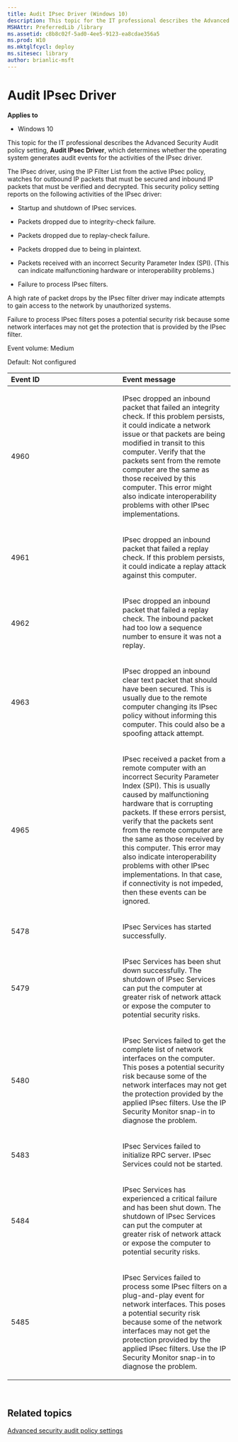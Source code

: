```yaml
---
title: Audit IPsec Driver (Windows 10)
description: This topic for the IT professional describes the Advanced Security Audit policy setting Audit IPsec Driver which determines whether the operating system generates audit events for the activities of the IPsec driver.
MSHAttr: PreferredLib /library
ms.assetid: c8b8c02f-5ad0-4ee5-9123-ea8cdae356a5
ms.prod: W10
ms.mktglfcycl: deploy
ms.sitesec: library
author: brianlic-msft
---
```


# Audit IPsec Driver


**Applies to**

-   Windows 10

This topic for the IT professional describes the Advanced Security Audit policy setting, **Audit IPsec Driver**, which determines whether the operating system generates audit events for the activities of the IPsec driver.

The IPsec driver, using the IP Filter List from the active IPsec policy, watches for outbound IP packets that must be secured and inbound IP packets that must be verified and decrypted. This security policy setting reports on the following activities of the IPsec driver:

-   Startup and shutdown of IPsec services.

-   Packets dropped due to integrity-check failure.

-   Packets dropped due to replay-check failure.

-   Packets dropped due to being in plaintext.

-   Packets received with an incorrect Security Parameter Index (SPI). (This can indicate malfunctioning hardware or interoperability problems.)

-   Failure to process IPsec filters.

A high rate of packet drops by the IPsec filter driver may indicate attempts to gain access to the network by unauthorized systems.

Failure to process IPsec filters poses a potential security risk because some network interfaces may not get the protection that is provided by the IPsec filter.

Event volume: Medium

Default: Not configured

<table>
<colgroup>
<col width="50%" />
<col width="50%" />
</colgroup>
<thead>
<tr class="header">
<th align="left">Event ID</th>
<th align="left">Event message</th>
</tr>
</thead>
<tbody>
<tr class="odd">
<td align="left"><p>4960</p></td>
<td align="left"><p>IPsec dropped an inbound packet that failed an integrity check. If this problem persists, it could indicate a network issue or that packets are being modified in transit to this computer. Verify that the packets sent from the remote computer are the same as those received by this computer. This error might also indicate interoperability problems with other IPsec implementations.</p></td>
</tr>
<tr class="even">
<td align="left"><p>4961</p></td>
<td align="left"><p>IPsec dropped an inbound packet that failed a replay check. If this problem persists, it could indicate a replay attack against this computer.</p></td>
</tr>
<tr class="odd">
<td align="left"><p>4962</p></td>
<td align="left"><p>IPsec dropped an inbound packet that failed a replay check. The inbound packet had too low a sequence number to ensure it was not a replay.</p></td>
</tr>
<tr class="even">
<td align="left"><p>4963</p></td>
<td align="left"><p>IPsec dropped an inbound clear text packet that should have been secured. This is usually due to the remote computer changing its IPsec policy without informing this computer. This could also be a spoofing attack attempt.</p></td>
</tr>
<tr class="odd">
<td align="left"><p>4965</p></td>
<td align="left"><p>IPsec received a packet from a remote computer with an incorrect Security Parameter Index (SPI). This is usually caused by malfunctioning hardware that is corrupting packets. If these errors persist, verify that the packets sent from the remote computer are the same as those received by this computer. This error may also indicate interoperability problems with other IPsec implementations. In that case, if connectivity is not impeded, then these events can be ignored.</p></td>
</tr>
<tr class="even">
<td align="left"><p>5478</p></td>
<td align="left"><p>IPsec Services has started successfully.</p></td>
</tr>
<tr class="odd">
<td align="left"><p>5479</p></td>
<td align="left"><p>IPsec Services has been shut down successfully. The shutdown of IPsec Services can put the computer at greater risk of network attack or expose the computer to potential security risks.</p></td>
</tr>
<tr class="even">
<td align="left"><p>5480</p></td>
<td align="left"><p>IPsec Services failed to get the complete list of network interfaces on the computer. This poses a potential security risk because some of the network interfaces may not get the protection provided by the applied IPsec filters. Use the IP Security Monitor snap-in to diagnose the problem.</p></td>
</tr>
<tr class="odd">
<td align="left"><p>5483</p></td>
<td align="left"><p>IPsec Services failed to initialize RPC server. IPsec Services could not be started.</p></td>
</tr>
<tr class="even">
<td align="left"><p>5484</p></td>
<td align="left"><p>IPsec Services has experienced a critical failure and has been shut down. The shutdown of IPsec Services can put the computer at greater risk of network attack or expose the computer to potential security risks.</p></td>
</tr>
<tr class="odd">
<td align="left"><p>5485</p></td>
<td align="left"><p>IPsec Services failed to process some IPsec filters on a plug-and-play event for network interfaces. This poses a potential security risk because some of the network interfaces may not get the protection provided by the applied IPsec filters. Use the IP Security Monitor snap-in to diagnose the problem.</p></td>
</tr>
</tbody>
</table>

 

## Related topics


[Advanced security audit policy settings](advanced-security-audit-policy-settings.md)

 

 





